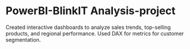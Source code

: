# PowerBI-BlinkIT Analysis-project

Created interactive dashboards to analyze sales trends, top-selling products, and regional performance.
Used DAX for metrics for customer segmentation.
